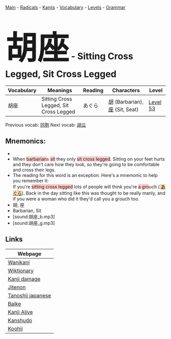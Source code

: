 <style> bigfont {font-size: 100px}</style>
[Main](../README.md) -
[Radicals](../radicals.md) -
[Kanjis](../kanjis.md) -
[Vocabulary](../vocabulary.md) -
[Levels](../levels.md) -
[Grammar](../grammar.md)
# <bigfont> 胡座</bigfont> - Sitting Cross Legged, Sit Cross Legged 

| Vocabulary | Meanings | Reading | Characters | Level |
| --- | --- | --- | --- | --- |
| 胡座 | Sitting Cross Legged, Sit Cross Legged | あぐら |  [胡](../kanjis/胡.md) (Barbarian), [座](../kanjis/座.md) (Sit, Seat) | [Level 53](../levels/wk_level53.md) |

Previous vocab: [同胞](同胞.md) Next vocab: [胡瓜](胡瓜.md) 

## Mnemonics:

* 
* When <span style="background-color:#ffcccb"> barbarian</span>s <span style="background-color:#ffcccb"> sit</span> they only <span style="background-color:#ffcccb"> sit cross legged</span>. Sitting on your feet hurts and they don't care how they look, so they're going to be comfortable and cross their legs.
* The reading for this word is an exception. Here's a mnemonic to help you remember it:<br />If you're <span style="background-color:#ffcccb"> sitting cross legged</span> lots of people will think you're <span style="background-color:#ffcccb"> a gro</span>uch (<span style="background-color:#fed8b1"> [あぐら](https://jisho.org/search/あぐら)</span>). Back in the day sitting like this was thought to be really manly, and if you were a woman who did it they'd call you a grouch too.
* 胡, 座
* Barbarian, Sit
* [sound:胡座_b.mp3]
* [sound:胡座_g.mp3]


## Links 

| Webpage |
| --- |
| [Wanikani          ](https://www.wanikani.com/kanji/胡座) |
| [Wiktionary        ](https://en.wiktionary.org/wiki/胡座) |
| [Kanji damage      ](http://www.kanjidamage.com/kanji/search?utf8=✓&q=胡座) |
| [Jitenon           ](https://jitenon.com/kanji/胡座) |
| [Tanoshii japanese ](https://www.tanoshiijapanese.com/dictionary/kanji.cfm?k=胡座) |
| [Baike             ](https://baike.baidu.com/item/胡座) |
| [Kanji Alive       ](https://app.kanjialive.com/胡座) |
| [Kanshudo          ](https://www.kanshudo.com/searchmn?q=胡座) |
| [Koohii            ](https://kanji.koohii.com/study/kanji/胡座) |
